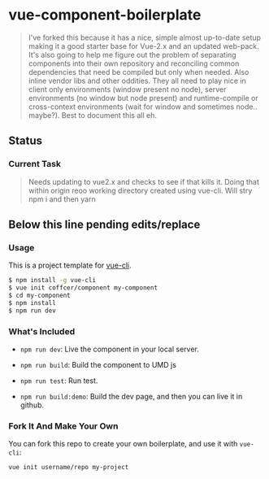 # vue-component-boilerplate

> I've forked this because it has a nice, simple almost up-to-date setup making it a good starter base for Vue-2.x and an updated web-pack. It's also going to help me figure out the problem of separating components into their own repository and reconciling common dependencies that need be compiled but only when needed. Also inline vendor libs and other oddities. They all need to play nice in client only environments (window present no node), server environments (no window but node present) and runtime-compile or cross-context environments (wait for window and sometimes node.. maybe?). Best to document this all eh.

## Status

### Current Task 

> Needs updating to vue2.x and checks to see if that kills it. Doing that within origin reoo working directory created using vue-cli. Will stry npm i and then yarn


Below this line pending edits/replace
---
### Usage

This is a project template for [vue-cli](https://github.com/vuejs/vue-cli).

``` bash
$ npm install -g vue-cli
$ vue init coffcer/component my-component
$ cd my-component
$ npm install
$ npm run dev
```

### What's Included

- `npm run dev`: Live the component in your local server.

- `npm run build`: Build the component to UMD js

- `npm run test`: Run test.

- `npm run build:demo`: Build the dev page, and then you can live it in github.


### Fork It And Make Your Own

You can fork this repo to create your own boilerplate, and use it with `vue-cli`:

``` bash
vue init username/repo my-project
```
